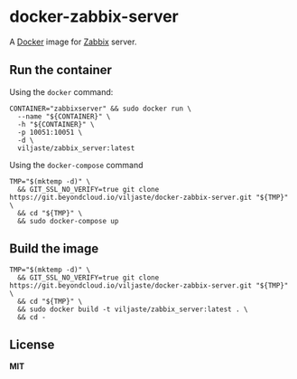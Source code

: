 # docker-zabbix-server

A [Docker](https://docker.com/) image for [Zabbix](http://www.zabbix.com/) server.

## Run the container

Using the `docker` command:

    CONTAINER="zabbixserver" && sudo docker run \
      --name "${CONTAINER}" \
      -h "${CONTAINER}" \
      -p 10051:10051 \
      -d \
      viljaste/zabbix_server:latest

Using the `docker-compose` command

    TMP="$(mktemp -d)" \
      && GIT_SSL_NO_VERIFY=true git clone https://git.beyondcloud.io/viljaste/docker-zabbix-server.git "${TMP}" \
      && cd "${TMP}" \
      && sudo docker-compose up

## Build the image

    TMP="$(mktemp -d)" \
      && GIT_SSL_NO_VERIFY=true git clone https://git.beyondcloud.io/viljaste/docker-zabbix-server.git "${TMP}" \
      && cd "${TMP}" \
      && sudo docker build -t viljaste/zabbix_server:latest . \
      && cd -
      
## License

**MIT**

